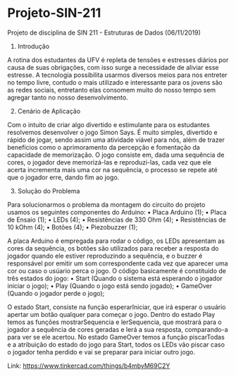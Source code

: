 # Projeto-SIN-211
Projeto de disciplina de SIN 211 - Estruturas de Dados (06/11/2019)

1) Introdução

A rotina dos estudantes da UFV é repleta de tensões e estresses diários por causa de suas obrigações,
com isso surge a necessidade de aliviar esse estresse. A tecnologia possibilita usarmos diversos
meios para nos entreter no tempo livre, contudo o mais utilizado e interessante para os jovens
são as redes sociais, entretanto elas consomem muito do nosso tempo sem agregar tanto no nosso
desenvolvimento.

2) Cenário de Aplicação

Com o intuito de criar algo divertido e estimulante para os estudantes resolvemos desenvolver o jogo
Simon Says. É muito simples, divertido e rápido de jogar, sendo assim uma atividade viável para
nós, além de trazer benefícios como o aprimoramento da percepção e fomentação da capacidade
de memorização. O jogo consiste em, dada uma sequência de cores, o jogador deve memorizá-las e
reproduzi-las, cada vez que ele acerta incrementa mais uma cor na sequência, o processo se repete
até que o jogador erre, dando fim ao jogo.

3) Solução do Problema

Para solucionarmos o problema da montagem do circuito do projeto usamos os seguintes componentes do Arduino:
• Placa Arduino (1);
• Placa de Ensaio (1);
• LEDs (4);
• Resistências de 330 Ohm (4);
• Resistências de 10 kOhm (4);
• Botões (4);
• Piezobuzzer (1);

A placa Arduino é empregada para rodar o código, os LEDs apresentam as cores da sequência,
os botões são utilizados para receber a resposta do jogador quando ele estiver reproduzindo a
sequência, e o buzzer é responsável por emitir um som correspondente cada vez que aparecer uma
cor ou caso o usúario perca o jogo. O código basicamente é constituido de três estados do jogo:
• Start (Quando o sistema está esperando o jogador iniciar o jogo);
• Play (Quando o jogo está sendo jogado);
• GameOver (Quando o jogador perde o jogo);

O estado Start, consiste na função esperarIniciar, que irá esperar o usuário apertar um botão qualquer para começar o jogo. Dentro do estado Play temos as funções mostrarSequencia e lerSequencia, que mostrará para o jogador a sequência de cores geradas e lerá a sua resposta,
comparando-a para ver se ele acertou. No estado GameOver temos a função piscarTodas e a atribuição do estado do jogo para Start, todos os LEDs vão piscar caso o jogador tenha perdido e vai se preparar para iniciar outro jogo.

Link: https://www.tinkercad.com/things/b4mbyM69C2Y
